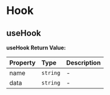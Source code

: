 # Hook

[//]: types.ts "<-- Autogenerated By (do not edit the following markdown directly)"

## useHook

**useHook Return Value:**

| Property | Type     | Description |
| :------- | :------- | :---------- |
| name     | `string` | -           |
| data     | `string` | -           |

